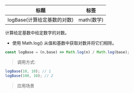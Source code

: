 |  标题   | 标签  |
|  ----  | ----  |
| logBase(计算给定基数的对数) | math(数学) |

计算给定基数中给定数字的对数。

* 使用 Math.log() 从值和基数中获取对数并将它们相除。

```js
const logBase = (n,base) => Math.log(n) / Math.log(base);
```

> 调用方式:

```js
logBase(10, 10); // 1
logBase(100, 10); // 2
```

> 应用场景



